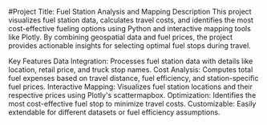 #Project Title: Fuel Station Analysis and Mapping
Description
This project visualizes fuel station data, calculates travel costs, and identifies the most cost-effective fueling options using Python and interactive mapping tools like Plotly. By combining geospatial data and fuel prices, the project provides actionable insights for selecting optimal fuel stops during travel.

Key Features
Data Integration: Processes fuel station data with details like location, retail price, and truck stop names.
Cost Analysis: Computes total fuel expenses based on travel distance, fuel efficiency, and station-specific fuel prices.
Interactive Mapping: Visualizes fuel station locations and their respective prices using Plotly's scattermapbox.
Optimization: Identifies the most cost-effective fuel stop to minimize travel costs.
Customizable: Easily extendable for different datasets or fuel efficiency assumptions.
